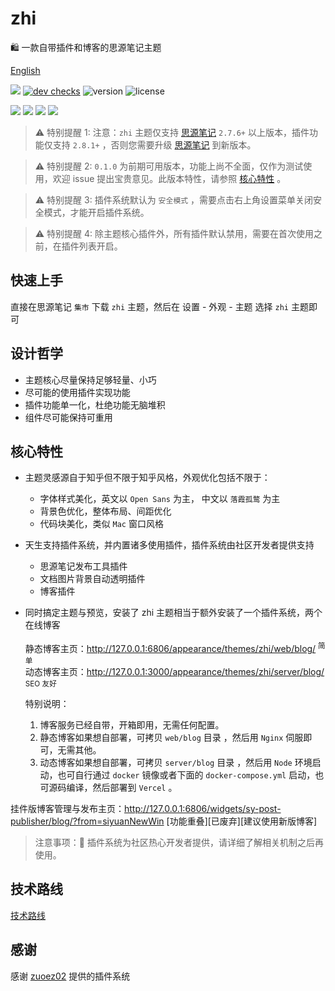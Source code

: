 # zhi

🛍️ 一款自带插件和博客的思源笔记主题

[English](README.md)

[![](https://img.shields.io/badge/api-docs-green)](https://zhi.terwer.space)
[![dev checks](https://img.shields.io/github/checks-status/terwer/zhi/dev?label=build)](https://github.com/terwer/zhi/tree/dev)
![version](https://img.shields.io/github/release/terwer/zhi.svg?style=flat-square)
![license](https://img.shields.io/badge/license-GPL-blue.svg?style=popout-square)

[![](https://img.shields.io/badge/构建-成品-green)](https://github.com/terwer/zhi)
[![](https://img.shields.io/badge/主题-源码-red)](https://github.com/terwer/zhi/tree/dev/packages/zhi-mini)
[![](https://img.shields.io/badge/动态-博客-blue)](https://github.com/terwer/zhi/tree/dev/packages/zhi-blog)
[![](https://img.shields.io/badge/静态-博客-purple)](https://github.com/terwer/zhi/tree/dev/packages/zhi-blog-astro)

> ⚠️ 特别提醒 1: 注意：`zhi` 主题仅支持 [思源笔记](https://github.com/siyuan-note/siyuan) `2.7.6+` 以上版本，插件功能仅支持 `2.8.1+` ，否则您需要升级 [思源笔记](https://github.com/siyuan-note/siyuan) 到新版本。

> ⚠️ 特别提醒 2: `0.1.0` 为前期可用版本，功能上尚不全面，仅作为测试使用，欢迎 issue
> 提出宝贵意见。此版本特性，请参照 [核心特性](#核心特性) 。

> ⚠️ 特别提醒 3: 插件系统默认为 `安全模式` ，需要点击右上角设置菜单关闭安全模式，才能开启插件系统。

> ⚠️ 特别提醒 4: 除主题核心插件外，所有插件默认禁用，需要在首次使用之前，在插件列表开启。

## 快速上手

直接在思源笔记 `集市` 下载 `zhi` 主题，然后在 <kbd>设置</kbd> - <kbd>外观</kbd> - <kbd>主题</kbd> 选择 `zhi` 主题即可

## 设计哲学

-   主题核心尽量保持足够轻量、小巧
-   尽可能的使用插件实现功能
-   插件功能单一化，杜绝功能无脑堆积
-   组件尽可能保持可重用

## 核心特性

-   主题灵感源自于知乎但不限于知乎风格，外观优化包括不限于：

    -   字体样式美化，英文以 `Open Sans` 为主， 中文以 `落霞孤鹜` 为主
    -   背景色优化，整体布局、间距优化
    -   代码块美化，类似 `Mac` 窗口风格

-   天生支持插件系统，并内置诸多使用插件，插件系统由社区开发者提供支持

    -   思源笔记发布工具插件
    -   文档图片背景自动透明插件
    -   博客插件

-   同时搞定主题与预览，安装了 zhi 主题相当于额外安装了一个插件系统，两个在线博客

    静态博客主页：http://127.0.0.1:6806/appearance/themes/zhi/web/blog/ <sup>简单</sup>  
    动态博客主页：http://127.0.0.1:3000/appearance/themes/zhi/server/blog/ <sup>SEO 友好</sup>

    特别说明：

    1. 博客服务已经自带，开箱即用，无需任何配置。
    2. 静态博客如果想自部署，可拷贝 `web/blog` 目录 ，然后用 `Nginx` 伺服即可，无需其他。
    3. 动态博客如果想自部署，可拷贝 `server/blog` 目录 ，然后用 `Node` 环境启动，也可自行通过 `docker` 镜像或者下面的 `docker-compose.yml` 启动，也可源码编译，然后部署到 `Vercel` 。

挂件版博客管理与发布主页：http://127.0.0.1:6806/widgets/sy-post-publisher/blog/?from=siyuanNewWin [功能重叠][已废弃][建议使用新版博客]

> 注意事项：🌹 插件系统为社区热心开发者提供，请详细了解相关机制之后再使用。

## 技术路线

[技术路线](tech_zh_CN.md)

## 感谢

感谢 [zuoez02](https://github.com/zuoez02/siyuan-plugin-system) 提供的插件系统